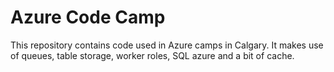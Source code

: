 Azure Code Camp
===============

This repository contains code used in Azure camps in Calgary. It makes use of queues, table storage, worker roles, SQL azure and a bit of cache. 
